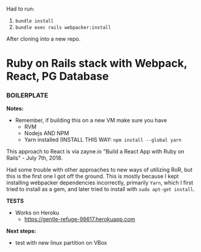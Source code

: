 Had to run:
1. `bundle install`
2. `bundle exec rails webpacker:install`

After cloning into a new repo.

# Ruby on Rails stack with Webpack, React, PG Database

### BOILERPLATE

**Notes:**

* Remember, if building this on a new VM make sure you have 
  * RVM
  * Nodejs AND NPM
  * Yarn installed (INSTALL THIS WAY: `npm install --global yarn`

This approach to React is via zayne.io "Build a React App with Ruby on Rails" - July 7th, 2018.

Had some trouble with other approaches to new ways of utilizing RoR, but this is the first one I got off the ground.  This is mostly because I kept installing webpacker dependencies incorrectly, primarily `Yarn`, which I first tried to install as a gem, and later tried to install with `sudo apt-get install`.

**TESTS**

* Works on Heroku
  * https://gentle-refuge-98617.herokuapp.com

**Next steps:**

- test with new linux partition on VBox
